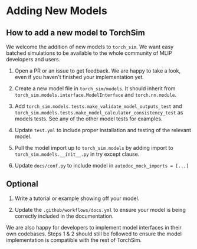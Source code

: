# Adding New Models

## How to add a new model to TorchSim

We welcome the addition of new models to `torch_sim`. We want
easy batched simulations to be available to the whole community
of MLIP developers and users.

1. Open a PR or an issue to get feedback. We are happy to take a look,
even if you haven't finished your implementation yet.

1. Create a new model file in `torch_sim/models`. It should inherit
from `torch_sim.models.interface.ModelInterface` and `torch.nn.module`.

1. Add `torch_sim.models.tests.make_validate_model_outputs_test` and
`torch_sim.models.tests.make_model_calculator_consistency_test` as
models tests. See any of the other model tests for examples.

1. Update `test.yml` to include proper installation and
testing of the relevant model.

1. Pull the model import up to `torch_sim.models` by adding import to
`torch_sim.models.__init__.py` in try except clause.

1. Update `docs/conf.py` to include model in `autodoc_mock_imports = [...]`

## Optional

1. Write a tutorial or example showing off your model.

1. Update the `.github/workflows/docs.yml` to ensure your model
is being correctly included in the documentation.

We are also happy for developers to implement model interfaces in their
own codebases. Steps 1 & 2 should still be followed to ensure the model
implementation is compatible with the rest of TorchSim.
